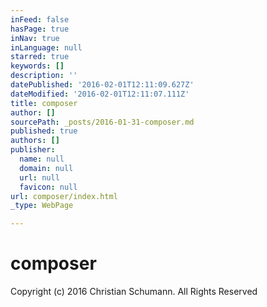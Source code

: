 ```yaml
---
inFeed: false
hasPage: true
inNav: true
inLanguage: null
starred: true
keywords: []
description: ''
datePublished: '2016-02-01T12:11:09.627Z'
dateModified: '2016-02-01T12:11:07.111Z'
title: composer
author: []
sourcePath: _posts/2016-01-31-composer.md
published: true
authors: []
publisher:
  name: null
  domain: null
  url: null
  favicon: null
url: composer/index.html
_type: WebPage

---
```

# composer

Copyright (c) 2016 Christian Schumann. All Rights Reserved